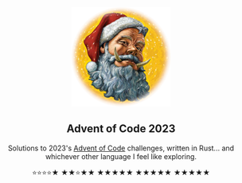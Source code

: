 <!-- PROJECT LOGO -->
<br />
<div align="center">
  <a href="https://github.com/rfrazier716/advent-of-code-2023">
    <img src="images/hogfather.png" alt="Logo" width="200" height="200">
  </a>

  <h2 align="center">Advent of Code 2023</h2>

  <p align="center">
    Solutions to 2023's <a href="https://adventofcode.com">Advent of Code</a> challenges, written in Rust... and whichever other language I feel like exploring.
  </p>
  <p align="center">
 ⭐⭐⭐⭐★ ★★⭐★★ ★★★★★ ★★★★★ ★★★★★
  </p>
</div>

<!--⭐ -->
